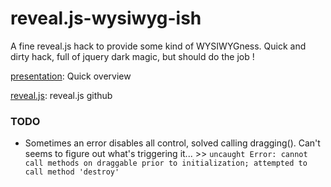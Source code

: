 # reveal.js-wysiwyg-ish

A fine reveal.js hack to provide some kind of WYSIWYGness. Quick and dirty hack, full of jquery dark magic, but should do the job !


[presentation](http://pldubouilh.github.io/Reveal.JS-WYSIWYG-ish/#/): Quick overview

[reveal.js](https://github.com/hakimel/reveal.js/): reveal.js github


### TODO
- Sometimes an error disables all control, solved calling dragging(). Can't seems to figure out what's triggering it... >> `uncaught Error: cannot call methods on draggable prior to initialization; attempted to call method 'destroy'`
